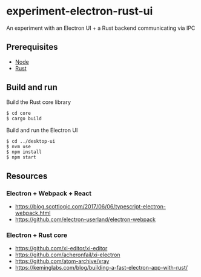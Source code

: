 # experiment-electron-rust-ui

An experiment with an Electron UI + a Rust backend communicating via IPC

## Prerequisites
- [Node](https://github.com/nvm-sh/nvm)
- [Rust](https://www.rust-lang.org/tools/install)

## Build and run
Build the Rust core library
```bash
$ cd core
$ cargo build
```

Build and run the Electron UI
```
$ cd ../desktop-ui
$ nvm use
$ npm install
$ npm start
```

## Resources
### Electron + Webpack + React
- https://blog.scottlogic.com/2017/06/06/typescript-electron-webpack.html
- https://github.com/electron-userland/electron-webpack

### Electron + Rust core
- https://github.com/xi-editor/xi-editor
- https://github.com/acheronfail/xi-electron
- https://github.com/atom-archive/xray
- https://keminglabs.com/blog/building-a-fast-electron-app-with-rust/